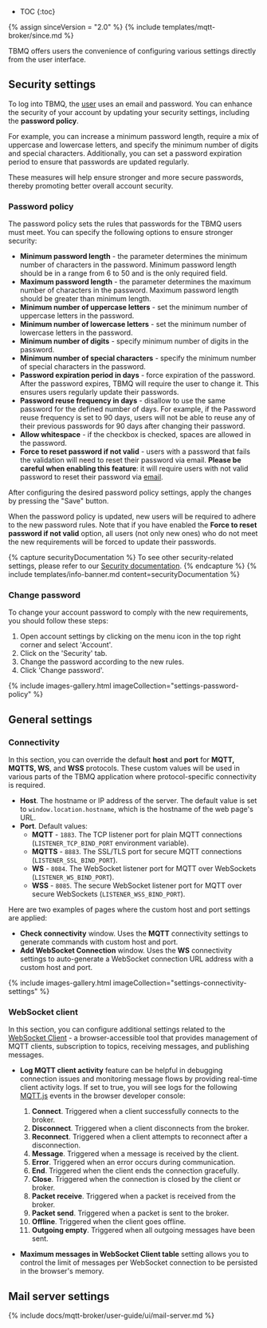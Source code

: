 
* TOC
{:toc}

{% assign sinceVersion = "2.0" %}
{% include templates/mqtt-broker/since.md %}

TBMQ offers users the convenience of configuring various settings directly from the user interface.

## Security settings

To log into TBMQ, the [user](/docs/mqtt-broker/user-guide/ui/users/) uses an email and password. 
You can enhance the security of your account by updating your security settings, including the **password policy**.

For example, you can increase a minimum password length, require a mix of uppercase and lowercase letters, and specify the minimum number of digits and special characters. 
Additionally, you can set a password expiration period to ensure that passwords are updated regularly. 

These measures will help ensure stronger and more secure passwords, thereby promoting better overall account security.

### Password policy

The password policy sets the rules that passwords for the TBMQ users must meet. You can specify the following options to ensure stronger security:
- **Minimum password length** - the parameter determines the minimum number of characters in the password. Minimum password length should be in a range from 6 to 50 and is the only required field.
- **Maximum password length** - the parameter determines the maximum number of characters in the password. Maximum password length should be greater than minimum length.
- **Minimum number of uppercase letters** - set the minimum number of uppercase letters in the password.
- **Minimum number of lowercase letters** - set the minimum number of lowercase letters in the password.
- **Minimum number of digits** - specify minimum number of digits in the password.
- **Minimum number of special characters** - specify the minimum number of special characters in the password.
- **Password expiration period in days** - force expiration of the password. After the password expires, TBMQ will require the user to change it. This ensures users regularly update their passwords.
- **Password reuse frequency in days** - disallow to use the same password for the defined number of days. For example, if the Password reuse frequency is set to 90 days, users will not be able to reuse any of their previous passwords for 90 days after changing their password.
- **Allow whitespace** - if the checkbox is checked, spaces are allowed in the password.
- **Force to reset password if not valid** - users with a password that fails the validation will need to reset their password via email. **Please be careful when enabling this feature**: it will require users with not valid password to reset their password via [email](#mail-server-settings).

After configuring the desired password policy settings, apply the changes by pressing the "Save" button. 

When the password policy is updated, new users will be required to adhere to the new password rules. 
Note that if you have enabled the **Force to reset password if not valid** option, all users (not only new ones) who do not meet the new requirements will be forced to update their passwords.

{% capture securityDocumentation %}
To see other security-related settings, please refer to our [Security documentation](/docs/mqtt-broker/security/).
{% endcapture %}
{% include templates/info-banner.md content=securityDocumentation %}

### Change password

To change your account password to comply with the new requirements, you should follow these steps:

1. Open account settings by clicking on the menu icon in the top right corner and select 'Account'.
2. Click on the 'Security' tab.
3. Change the password according to the new rules.
4. Click 'Change password'.

{% include images-gallery.html imageCollection="settings-password-policy" %}

## General settings

### Connectivity

In this section, you can override the default **host** and **port** for **MQTT, MQTTS, WS**, and **WSS** protocols.
These custom values will be used in various parts of the TBMQ application where protocol-specific connectivity is required.

* **Host**. The hostname or IP address of the server. The default value is set to `window.location.hostname`, which is the hostname of the web page's URL.
* **Port**. Default values:
  * **MQTT** - `1883`. The TCP listener port for plain MQTT connections (`LISTENER_TCP_BIND_PORT` environment variable).
  * **MQTTS** - `8883`. The SSL/TLS port for secure MQTT connections (`LISTENER_SSL_BIND_PORT`).
  * **WS** - `8084`. The WebSocket listener port for MQTT over WebSockets (`LISTENER_WS_BIND_PORT`).
  * **WSS** - `8085`. The secure WebSocket listener port for MQTT over secure WebSockets (`LISTENER_WSS_BIND_PORT`).

Here are two examples of pages where the custom host and port settings are applied:
* **Check connectivity** window. Uses the **MQTT** connectivity settings to generate commands with custom host and port.
* **Add WebSocket Connection** window. Uses the **WS** connectivity settings to auto-generate a WebSocket connection URL address with a custom host and port.

{% include images-gallery.html imageCollection="settings-connectivity-settings" %}

### WebSocket client

In this section, you can configure additional settings related to the [WebSocket Client](/docs/mqtt-broker/user-guide/ui/websocket-client/) - a browser-accessible tool that provides management of MQTT clients, subscription to topics, receiving messages, and publishing messages.

* **Log MQTT client activity** feature can be helpful in debugging connection issues and monitoring message flows by providing real-time client activity logs. 
If set to true, you will see logs for the following [MQTT.js](https://github.com/mqttjs/MQTT.js) events in the browser developer console:
  1. **Connect**. Triggered when a client successfully connects to the broker.
  2. **Disconnect**. Triggered when a client disconnects from the broker.
  3. **Reconnect**. Triggered when a client attempts to reconnect after a disconnection.
  4. **Message**. Triggered when a message is received by the client.
  5. **Error**. Triggered when an error occurs during communication.
  6. **End**. Triggered when the client ends the connection gracefully.
  7. **Close**. Triggered when the connection is closed by the client or broker.
  8. **Packet receive**. Triggered when a packet is received from the broker.
  9. **Packet send**. Triggered when a packet is sent to the broker.
  10. **Offline**. Triggered when the client goes offline.
  11. **Outgoing empty**. Triggered when all outgoing messages have been sent.

* **Maximum messages in WebSocket Client table** setting allows you to control the limit of messages per WebSocket connection to be persisted in the browser's memory.

## Mail server settings

{% include docs/mqtt-broker/user-guide/ui/mail-server.md %}
